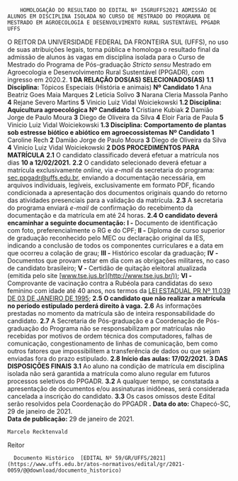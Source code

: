         HOMOLOGAÇÃO DO RESULTADO DO EDITAL Nº 15GRUFFS2021 ADMISSÃO DE ALUNOS EM DISCIPLINA ISOLADA NO CURSO DE MESTRADO DO PROGRAMA DE MESTRADO EM AGROECOLOGIA E DESENVOLVIMENTO RURAL SUSTENTÁVEL PPGADR UFFS  

 O REITOR DA UNIVERSIDADE FEDERAL DA FRONTEIRA SUL (UFFS), no uso de suas atribuições legais, torna pública e homologa o resultado final da admissão de alunos às vagas em disciplina isolada para o Curso de Mestrado do Programa de Pós-graduação *Stricto sensu*  Mestrado em Agroecologia e Desenvolvimento Rural Sustentável (PPGADR), com ingresso em 2020.2.  **1 DA RELAÇÃO DOS(AS) SELECIONADOS(AS)** **1.1 Disciplina:**  Tópicos Especiais (História e animais)     **Nº**    **Candidato**      **1**   Ana Beatriz Goes Maia Marques     **2**   Leticia Solivo     **3**   Narana Cleria Massola Panho     **4**   Rejane Severo Martins     **5**   Vinicio Luiz Vidal Woiciekowski     **1.2 Disciplina: Aquicultura agroecológica**     **Nº**    **Candidato**      **1**   Cristiane Kubiak     **2**   Damião Jorge de Paulo Moura     **3**   Diego de Oliveira da Silva     **4**   Eloir Faria de Paula     **5**   Vinicio Luiz Vidal Woiciekowski     **1.3 Disciplina: Comportamento de plantas sob estresse biótico e abiótico em agroecossistemas**     **Nº**    **Candidato**      **1**   Caroline Rech     **2**   Damião Jorge de Paulo Moura     **3**   Diego de Oliveira da Silva     **4**   Vinicio Luiz Vidal Woiciekowski      **2 DOS PROCEDIMENTOS PARA MATRÍCULA** **2.1**  O candidato classificado deverá efetuar a matrícula nos dias **10 a 12/02/2021.** **2.2**  O candidato selecionado deverá efetuar a matrícula exclusivamente *online,*  via *e-mail*  da secretaria do programa: sec.ppgadr@uffs.edu.br, enviando a documentação necessária, em arquivos individuais, legíveis, exclusivamente em formato PDF, ficando condicionada a apresentação dos documentos originais quando do retorno das atividades presenciais para a validação da matrícula. **2.3**  A secretaria do programa enviará *e-mail*  de confirmação do recebimento da documentação e da matrícula em até 24 horas. **2.4 O candidato deverá encaminhar a seguinte documentação:** **I -**  Documento de identificação com foto, preferencialmente o RG e do CPF; **II -**  Diploma de curso superior de graduação reconhecido pelo MEC ou declaração original da IES, indicando a conclusão de todos os componentes curriculares e a data em que ocorreu a colação de grau; **III -**  Histórico escolar da graduação; **IV -**  Documentos que provam estar em dia com as obrigações militares, no caso de candidato brasileiro; **V -**  Certidão de quitação eleitoral atualizada (emitida pelo site [www.tse.jus.br](http://www.tse.jus.br/)); **VI -**  Comprovante de vacinação contra a Rubéola para candidatas do sexo feminino com idade até 40 anos, nos termos da [LEI ESTADUAL PR Nº 11.039 DE 03 DE JANEIRO DE 1995](https://www.google.com.br/search?q=LEI+ESTADUAL+PR+N%C2%BA+11.039+DE+3+DE+JANEIRO+DE+1995#spf=1611945971629); **2.5 O candidato que não realizar a matrícula no período estipulado perderá direito à vaga.** **2.6**  As informações prestadas no momento da matrícula são de inteira responsabilidade do candidato. **2.7**  A Secretaria de Pós-graduação e a Coordenação de Pós-graduação do Programa não se responsabilizam por matrículas não recebidas por motivos de ordem técnica dos computadores, falhas de comunicação, congestionamento de linhas de comunicação, bem como outros fatores que impossibilitem a transferência de dados ou que sejam enviadas fora do prazo estipulado. **2.8 Início das aulas: 17/02/2021.**  **3 DAS DISPOSIÇÕES FINAIS** **3.1**  Ao aluno na condição de matrícula em disciplina isolada não será garantida a matrícula como aluno regular em futuros processos seletivos do PPGADR. **3.2**  A qualquer tempo, se constatada a apresentação de documentos e/ou assinaturas inidôneas, será considerada cancelada a inscrição do candidato. **3.3**  Os casos omissos deste Edital serão resolvidos pela Coordenação do PPGADR **.**        **Data do ato:** Chapecó-SC, 29 de janeiro de 2021.   
 **Data de publicação:**  29 de janeiro de 2021. 

    Marcelo Recktenvald   
 Reitor 

      Documento Histórico  [EDITAL Nº 59/GR/UFFS/2021](https://www.uffs.edu.br/atos-normativos/edital/gr/2021-0059/@@download/documento_historico)     
      